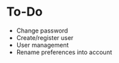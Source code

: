 # To-Do
 - Change password
 - Create/register user
 - User management
 - Rename preferences into account
